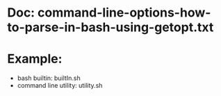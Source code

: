 # Doc: command-line-options-how-to-parse-in-bash-using-getopt.txt

# Example:
- bash builtin: builtIn.sh
- command line utility: utility.sh
